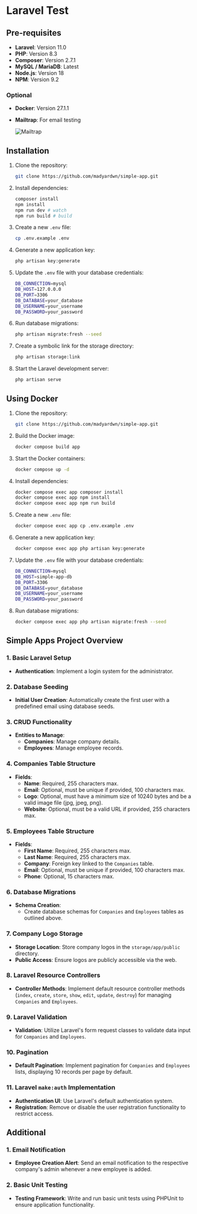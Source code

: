 # Laravel Test

## Pre-requisites

-   **Laravel**: Version 11.0
-   **PHP**: Version 8.3
-   **Composer**: Version 2.7.1
-   **MySQL / MariaDB**: Latest
-   **Node.js**: Version 18
-   **NPM**: Version 9.2

### Optional

-   **Docker**: Version 27.1.1
-   **Mailtrap**: For email testing

    ![Mailtrap](https://folkatech.madyardwn.pro/images/mailtrap.png)

## Installation

1. Clone the repository:

    ```bash
    git clone https://github.com/madyardwn/simple-app.git
    ```

2. Install dependencies:

    ```bash
    composer install
    npm install
    npm run dev # watch
    npm run build # build
    ```

3. Create a new `.env` file:

    ```bash
    cp .env.example .env
    ```

4. Generate a new application key:

    ```bash
    php artisan key:generate
    ```

5. Update the `.env` file with your database credentials:

    ```bash
    DB_CONNECTION=mysql
    DB_HOST=127.0.0.0
    DB_PORT=3306
    DB_DATABASE=your_database
    DB_USERNAME=your_username
    DB_PASSWORD=your_password
    ```

6. Run database migrations:

    ```bash
    php artisan migrate:fresh --seed
    ```

7. Create a symbolic link for the storage directory:

    ```bash
    php artisan storage:link
    ```

8. Start the Laravel development server:

    ```bash
    php artisan serve
    ```

## Using Docker

1. Clone the repository:

    ```bash
    git clone https://github.com/madyardwn/simple-app.git
    ```

2. Build the Docker image:

    ```bash
    docker compose build app
    ```

3. Start the Docker containers:

    ```bash
    docker compose up -d
    ```

4. Install dependencies:

    ```bash
    docker compose exec app composer install
    docker compose exec app npm install
    docker compose exec app npm run build
    ```

5. Create a new `.env` file:

    ```bash
    docker compose exec app cp .env.example .env
    ```

6. Generate a new application key:

    ```bash
    docker compose exec app php artisan key:generate
    ```

7. Update the `.env` file with your database credentials:

    ```bash
    DB_CONNECTION=mysql
    DB_HOST=simple-app-db
    DB_PORT=3306
    DB_DATABASE=your_database
    DB_USERNAME=your_username
    DB_PASSWORD=your_password
    ```

8. Run database migrations:

    ```bash
    docker compose exec app php artisan migrate:fresh --seed
    ```

## Simple Apps Project Overview

### 1. Basic Laravel Setup

-   **Authentication**: Implement a login system for the administrator.

### 2. Database Seeding

-   **Initial User Creation**: Automatically create the first user with a predefined email using database seeds.

### 3. CRUD Functionality

-   **Entities to Manage**:
    -   **Companies**: Manage company details.
    -   **Employees**: Manage employee records.

### 4. Companies Table Structure

-   **Fields**:
    -   **Name**: Required, 255 characters max.
    -   **Email**: Optional, must be unique if provided, 100 characters max.
    -   **Logo**: Optional, must have a minimum size of 10240 bytes and be a valid image file (jpg, jpeg, png).
    -   **Website**: Optional, must be a valid URL if provided, 255 characters max.

### 5. Employees Table Structure

-   **Fields**:
    -   **First Name**: Required, 255 characters max.
    -   **Last Name**: Required, 255 characters max.
    -   **Company**: Foreign key linked to the `Companies` table.
    -   **Email**: Optional, must be unique if provided, 100 characters max.
    -   **Phone**: Optional, 15 characters max.

### 6. Database Migrations

-   **Schema Creation**:
    -   Create database schemas for `Companies` and `Employees` tables as outlined above.

### 7. Company Logo Storage

-   **Storage Location**: Store company logos in the `storage/app/public` directory.
-   **Public Access**: Ensure logos are publicly accessible via the web.

### 8. Laravel Resource Controllers

-   **Controller Methods**: Implement default resource controller methods (`index`, `create`, `store`, `show`, `edit`, `update`, `destroy`) for managing `Companies` and `Employees`.

### 9. Laravel Validation

-   **Validation**: Utilize Laravel's form request classes to validate data input for `Companies` and `Employees`.

### 10. Pagination

-   **Default Pagination**: Implement pagination for `Companies` and `Employees` lists, displaying 10 records per page by default.

### 11. Laravel `make:auth` Implementation

-   **Authentication UI**: Use Laravel's default authentication system.
-   **Registration**: Remove or disable the user registration functionality to restrict access.

## Additional

### 1. Email Notification

-   **Employee Creation Alert**: Send an email notification to the respective company's admin whenever a new employee is added.

### 2. Basic Unit Testing

-   **Testing Framework**: Write and run basic unit tests using PHPUnit to ensure application functionality.
